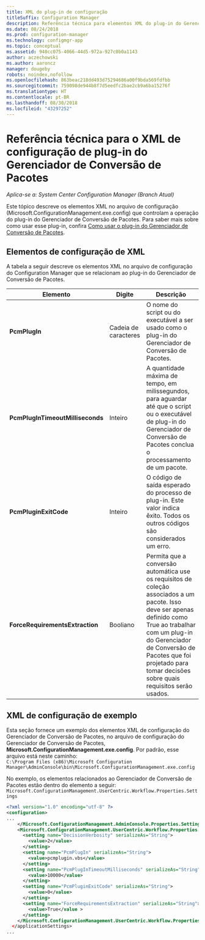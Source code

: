 ```yaml
---
title: XML do plug-in de configuração
titleSuffix: Configuration Manager
description: Referência técnica para elementos XML do plug-in do Gerenciador de Conversão de Pacotes.
ms.date: 08/24/2018
ms.prod: configuration-manager
ms.technology: configmgr-app
ms.topic: conceptual
ms.assetid: 940cc075-4066-44d5-972a-927c0b0a1143
author: aczechowski
ms.author: aaroncz
manager: dougeby
robots: noindex,nofollow
ms.openlocfilehash: 863beac218dd493d75294686a00f9bda569fdfbb
ms.sourcegitcommit: 759098de944b8f7d5eedfc2bae2cb9a6ba15276f
ms.translationtype: HT
ms.contentlocale: pt-BR
ms.lasthandoff: 08/30/2018
ms.locfileid: "43297252"
---
```

# <a name="technical-reference-for-the-package-conversion-manager-plug-in-configuration-xml"></a>Referência técnica para o XML de configuração de plug-in do Gerenciador de Conversão de Pacotes

*Aplica-se a: System Center Configuration Manager (Branch Atual)*

<!--1357861-->

Este tópico descreve os elementos XML no arquivo de configuração (Microsoft.ConfigurationManagement.exe.config) que controlam a operação do plug-in do Gerenciador de Conversão de Pacotes. Para saber mais sobre como usar esse plug-in, confira [Como usar o plug-in do Gerenciador de Conversão de Pacotes](/sccm/apps/pcm/how-to-use-plug-in).



## <a name="xml-configuration-elements"></a>Elementos de configuração de XML

A tabela a seguir descreve os elementos XML no arquivo de configuração do Configuration Manager que se relacionam ao plug-in do Gerenciador de Conversão de Pacotes.

|Elemento  |Digite  |Descrição  |
|---------|---------|---------|
|**PcmPlugIn**|Cadeia de caracteres|O nome do script ou do executável a ser usado como o plug-in do Gerenciador de Conversão de Pacotes.|
|**PcmPlugInTimeoutMilliseconds**|Inteiro|A quantidade máxima de tempo, em milissegundos, para aguardar até que o script ou o executável de plug-in do Gerenciador de Conversão de Pacotes conclua o processamento de um pacote.|
|**PcmPluginExitCode**|Inteiro|O código de saída esperado do processo de plug-in. Este valor indica êxito. Todos os outros códigos são considerados um erro.|
|**ForceRequirementsExtraction**|Booliano|Permita que a conversão automática use os requisitos de coleção associados a um pacote. Isso deve ser apenas definido como True ao trabalhar com um plug-in do Gerenciador de Conversão de Pacotes que foi projetado para tomar decisões sobre quais requisitos serão usados.|



## <a name="sample-configuration-xml"></a>XML de configuração de exemplo

Esta seção fornece um exemplo dos elementos XML de configuração do Gerenciador de Conversão de Pacotes, no arquivo de configuração do Gerenciador de Conversão de Pacotes, **Microsoft.ConfigurationManagement.exe.config**. Por padrão, esse arquivo está neste caminho:  
`C:\Program Files (x86)\Microsoft Configuration Manager\AdminConsole\bin\Microsoft.ConfigurationManagement.exe.config`

No exemplo, os elementos relacionados ao Gerenciador de Conversão de Pacotes estão dentro do elemento a seguir: `Microsoft.ConfigurationManagement.UserCentric.Workflow.Properties.Settings`

``` XML
<?xml version="1.0" encoding="utf-8" ?>
<configuration>
...
    </Microsoft.ConfigurationManagement.AdminConsole.Properties.Settings>
    <Microsoft.ConfigurationManagement.UserCentric.Workflow.Properties.Settings>
      <setting name="DecisionVerbosity" serializeAs="String">
        <value>2</value>
      </setting>
      <setting name="PcmPlugIn" serializeAs="String">
        <value>pcmplugin.vbs</value>
      </setting>
      <setting name="PcmPlugInTimeoutMilliseconds" serializeAs="String">
        <value>10000</value>
      </setting>
      <setting name="PcmPluginExitCode" serializeAs="String">
        <value>0</value>
      </setting>
      <setting name="ForceRequirementsExtraction" serializeAs="String">
        <value>True</value >
      </setting>
    </Microsoft.ConfigurationManagement.UserCentric.Workflow.Properties.Settings>
  </applicationSettings>
...
```

